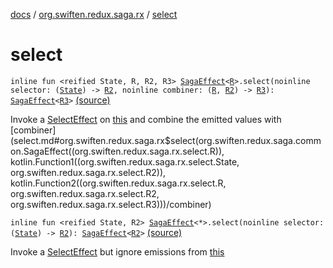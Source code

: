 [docs](../index.md) / [org.swiften.redux.saga.rx](index.md) / [select](./select.md)

# select

`inline fun <reified State, R, R2, R3> `[`SagaEffect`](../org.swiften.redux.saga.common/-saga-effect/index.md)`<`[`R`](select.md#R)`>.select(noinline selector: (`[`State`](select.md#State)`) -> `[`R2`](select.md#R2)`, noinline combiner: (`[`R`](select.md#R)`, `[`R2`](select.md#R2)`) -> `[`R3`](select.md#R3)`): `[`SagaEffect`](../org.swiften.redux.saga.common/-saga-effect/index.md)`<`[`R3`](select.md#R3)`>` [(source)](https://github.com/protoman92/KotlinRedux/tree/master/common/common-rx-saga/src/main/kotlin/org/swiften/redux/saga/rx/RxExtension.kt#L19)

Invoke a [SelectEffect](-select-effect/index.md) on [this](select/-this-.md) and combine the emitted values with [combiner](select.md#org.swiften.redux.saga.rx$select(org.swiften.redux.saga.common.SagaEffect((org.swiften.redux.saga.rx.select.R)), kotlin.Function1((org.swiften.redux.saga.rx.select.State, org.swiften.redux.saga.rx.select.R2)), kotlin.Function2((org.swiften.redux.saga.rx.select.R, org.swiften.redux.saga.rx.select.R2, org.swiften.redux.saga.rx.select.R3)))/combiner)

`inline fun <reified State, R2> `[`SagaEffect`](../org.swiften.redux.saga.common/-saga-effect/index.md)`<*>.select(noinline selector: (`[`State`](select.md#State)`) -> `[`R2`](select.md#R2)`): `[`SagaEffect`](../org.swiften.redux.saga.common/-saga-effect/index.md)`<`[`R2`](select.md#R2)`>` [(source)](https://github.com/protoman92/KotlinRedux/tree/master/common/common-rx-saga/src/main/kotlin/org/swiften/redux/saga/rx/RxExtension.kt#L27)

Invoke a [SelectEffect](-select-effect/index.md) but ignore emissions from [this](select/-this-.md)

